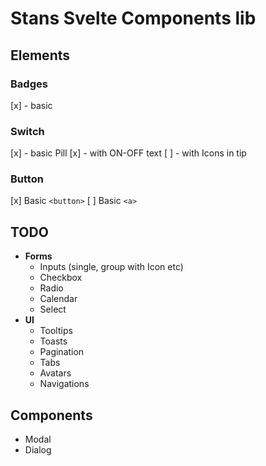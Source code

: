 # Stans Svelte Components lib

## Elements

### Badges

[x] - basic

### Switch

[x] - basic Pill
[x] - with ON-OFF text
[ ] - with Icons in tip

### Button

[x] Basic `<button>`
[ ] Basic `<a>`

## TODO

- **Forms**
  - Inputs (single, group with Icon etc)
  - Checkbox
  - Radio
  - Calendar
  - Select
- **UI**
  - Tooltips
  - Toasts
  - Pagination
  - Tabs
  - Avatars
  - Navigations

## Components

- Modal
- Dialog
